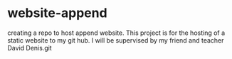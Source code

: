 # website-append
creating a repo to host append website.
This project is for the hosting of a static website to my git hub.
I will be supervised by my friend and teacher David Denis.git